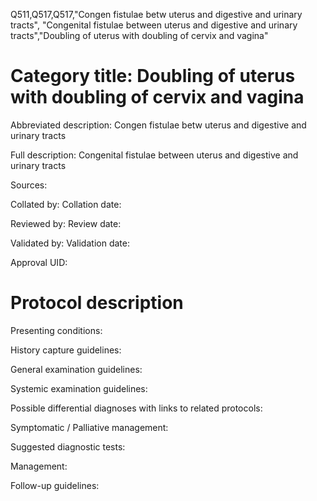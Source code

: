 Q511,Q517,Q517,"Congen fistulae betw uterus and digestive and urinary tracts", "Congenital fistulae between uterus and digestive and urinary tracts","Doubling of uterus with doubling of cervix and vagina"
# Category title: Doubling of uterus with doubling of cervix and vagina

Abbreviated description: Congen fistulae betw uterus and digestive and urinary tracts

Full description: Congenital fistulae between uterus and digestive and urinary tracts

Sources:

Collated by:
Collation date:

Reviewed by:
Review date:

Validated by:
Validation date:

Approval UID:

# Protocol description

Presenting conditions:

History capture guidelines:

General examination guidelines:

Systemic examination guidelines:

Possible differential diagnoses with links to related protocols:

Symptomatic / Palliative management:

Suggested diagnostic tests:

Management:

Follow-up guidelines:
